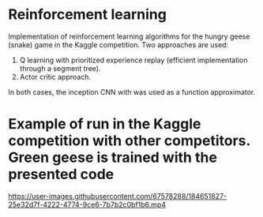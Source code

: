 # Reinforcement learning

Implementation of reinforcement learning algorithms for the hungry geese (snake) game in the Kaggle competition. Two approaches are used:

1. Q learning with prioritized experience replay (efficient implementation through a segment tree).
2. Actor critic approach.

In both cases, the inception CNN with was used as a function approximator.



# Example of run in the Kaggle competition with other competitors. Green geese is trained with the presented code 
https://user-images.githubusercontent.com/67578288/184651827-25e32d7f-4222-4774-9ce6-7b7b2c0bf1b6.mp4


